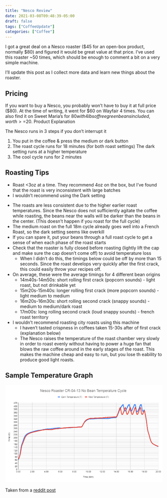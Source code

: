 ```yaml
---
title: "Nesco Review"
date: 2021-03-08T09:48:39-05:00
draft: false
tags: ["CoffeeUpdate"]
categories: ["Coffee"]
---
```


I got a great deal on a Nesco roaster ($45 for an open-box product, normally $80) and figured it would be great value at that price. I’ve used this roaster ~50 times, which should be enough to comment a bit on a very simple machine.

I’ll update this post as I collect more data and learn new things about the roaster.

## Pricing
If you want to buy a Nesco, you probably won’t have to buy it at full price ($80). At the time of writing, it went for $60 on Wayfair 4 times. You can also find it on Sweet Maria’s for $80 with 4lbs of free green beans included, worth >=$20.
Product Explanation

The Nesco runs in 3 steps if you don’t interrupt it
1. You put in the coffee & press the medium or dark button
2. The roast cycle runs for 18 minutes (for both roast settings)
    The dark setting runs at a higher temperature
3. The cool cycle runs for 2 minutes

## Roasting Tips

* Roast <3oz at a time. They recommend 4oz on the box, but I’ve found that the roast is very inconsistent with large batches
* I wouldn’t recommend using the Dark setting
+ The roasts are less consistent due to the higher earlier roast temperatures. Since the Nesco does not sufficiently agitate the coffee while roasting, the beans near the walls will be darker than the beans in the center. (This doesn’t happen if you roast for the full cycle)
+ The medium roast on the full 18m cycle already goes well into a French Roast, so the dark setting seems like overkill
+ If you can spare it, put your beans through a full roast cycle to get a sense of when each phase of the roast starts
+ Check that the roaster is fully closed before roasting (lightly lift the cap and make sure the cap doesn’t come off) to avoid temperature loss
    + When I didn’t do this, the timings below could be off by more than 15 seconds. Since the roast develops very quickly after the first crack, this could easily throw your recipes off.
+ On average, these were the average timings for 4 different bean origins
    + 14m40s-14m50s: short rolling first crack (popcorn sounds) - light roast, but not drinkable yet
    + 15m20s-15m40s: longer rolling first crack (more popcorn sounds) - light medium to medium
    + 16m20s-16m30s: short rolling second crack (snappy sounds) - medium to medium/dark roast
    + 17m00s: long rolling second crack (loud snappy sounds) - french roast territory
+ I wouldn’t recommend roasting city roasts using this machine
    + I haven’t tasted crispness in coffees taken 15-30s after of first crack (explanation below)
    + The Nesco raises the temperature of the roast chamber very slowly in order to roast evenly without having to power a huge fan that blows the raw coffee around in the early stages of the roast. This makes the machine cheap and easy to run, but you lose th eability to produce good light roasts.
    
## Sample Temperature Graph
![Temp](nescotemp.png)

Taken from a [reddit post](https://www.reddit.com/r/roasting/comments/lezhyq/nesco_cr0413_roaster_temperature_profile_no_beans)